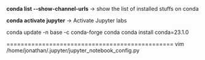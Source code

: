 **conda list --show-channel-urls**
-> show the list of installed stuffs on conda

**conda activate jupyter**
-> Activate Jupyter labs

conda update -n base -c conda-forge conda
conda install conda=23.1.0

===============================================
vim /home/jonathan/.jupyter/jupyter_notebook_config.py
